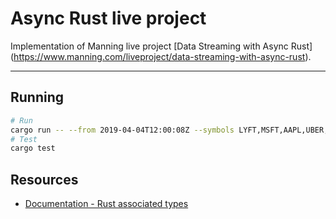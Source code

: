 # Async Rust live project

Implementation of Manning live project [Data Streaming with Async Rust] (https://www.manning.com/liveproject/data-streaming-with-async-rust).

--- 

## Running

```zsh
# Run
cargo run -- --from 2019-04-04T12:00:08Z --symbols LYFT,MSFT,AAPL,UBER,LYFT,FB,AMD,GOOG
# Test
cargo test
```

## Resources

- [Documentation - Rust associated types](https://doc.rust-lang.org/book/ch19-03-advanced-traits.html#specifying-placeholder-types-in-trait-definitions-with-associated-types)


